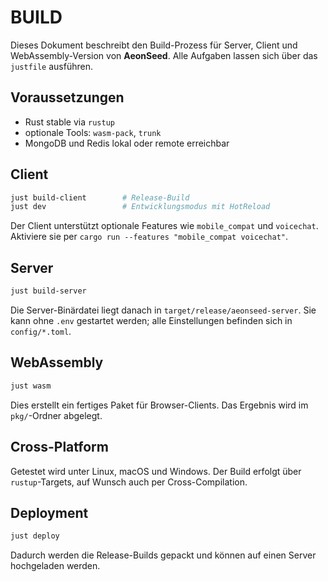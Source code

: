 # BUILD

Dieses Dokument beschreibt den Build-Prozess für Server, Client und WebAssembly-Version von **AeonSeed**. Alle Aufgaben lassen sich über das `justfile` ausführen.

## Voraussetzungen

* Rust stable via `rustup`
* optionale Tools: `wasm-pack`, `trunk`
* MongoDB und Redis lokal oder remote erreichbar

## Client

```bash
just build-client        # Release-Build
just dev                 # Entwicklungsmodus mit HotReload
```

Der Client unterstützt optionale Features wie `mobile_compat` und `voicechat`.
Aktiviere sie per `cargo run --features "mobile_compat voicechat"`.

## Server

```bash
just build-server
```

Die Server-Binärdatei liegt danach in `target/release/aeonseed-server`.
Sie kann ohne `.env` gestartet werden; alle Einstellungen befinden sich in `config/*.toml`.

## WebAssembly

```bash
just wasm
```

Dies erstellt ein fertiges Paket für Browser-Clients. Das Ergebnis wird im `pkg/`-Ordner abgelegt.

## Cross-Platform

Getestet wird unter Linux, macOS und Windows. Der Build erfolgt über `rustup`-Targets, auf Wunsch auch per Cross-Compilation.

## Deployment

```bash
just deploy
```

Dadurch werden die Release-Builds gepackt und können auf einen Server hochgeladen werden.

